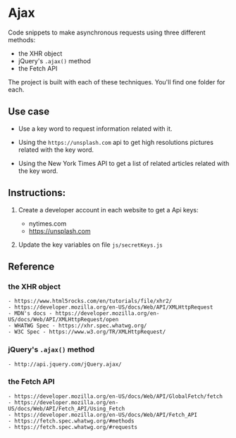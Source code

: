 # Ajax

Code snippets to make asynchronous requests using three different methods:

- the XHR object
- jQuery's `.ajax()` method
- the Fetch API

The project is built with each of these techniques. You'll find one folder for each.

## Use case

- Use a key word to request information related with it.

- Using the `https://unsplash.com` api to get high resolutions pictures related with the key word.

- Using the New York Times API to get a list of related articles related with the key word.

## Instructions:

1.  Create a developer account in each website to get a Api keys:

    - nytimes.com
    - https://unsplash.com

2.  Update the key variables on file `js/secretKeys.js`

## Reference

### the XHR object
    - https://www.html5rocks.com/en/tutorials/file/xhr2/
    - https://developer.mozilla.org/en-US/docs/Web/API/XMLHttpRequest
    - MDN's docs - https://developer.mozilla.org/en-US/docs/Web/API/XMLHttpRequest/open
    - WHATWG Spec - https://xhr.spec.whatwg.org/
    - W3C Spec - https://www.w3.org/TR/XMLHttpRequest/

### jQuery's `.ajax()` method

    - http://api.jquery.com/jQuery.ajax/

### the Fetch API

    - https://developer.mozilla.org/en-US/docs/Web/API/GlobalFetch/fetch
    - https://developer.mozilla.org/en-US/docs/Web/API/Fetch_API/Using_Fetch
    - https://developer.mozilla.org/en-US/docs/Web/API/Fetch_API
    - https://fetch.spec.whatwg.org/#methods
    - https://fetch.spec.whatwg.org/#requests
